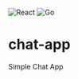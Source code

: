 ![React](https://github.com/DayColor/chat-app/workflows/React/badge.svg) ![Go](https://github.com/DayColor/chat-app/workflows/Go/badge.svg)

# chat-app
Simple Chat App

